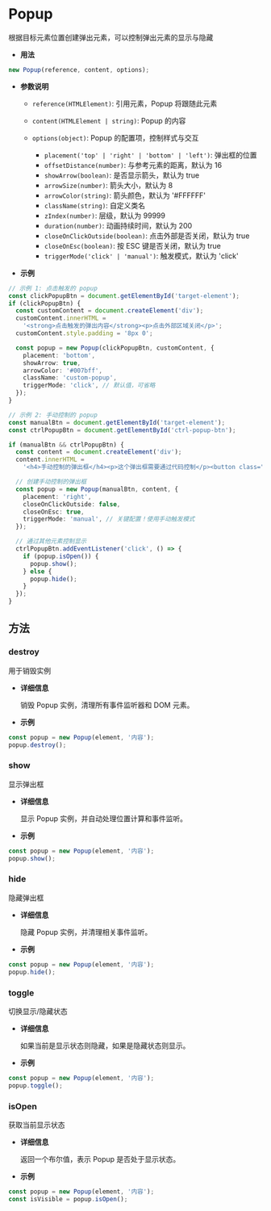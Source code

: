 # Popup

根据目标元素位置创建弹出元素，可以控制弹出元素的显示与隐藏

- **用法**

```typescript
new Popup(reference, content, options);
```

- **参数说明**

  - `reference(HTMLElement)`: 引用元素，Popup 将跟随此元素

  - `content(HTMLElement | string)`: Popup 的内容

  - `options(object)`: Popup 的配置项，控制样式与交互

    - `placement('top' | 'right' | 'bottom' | 'left')`: 弹出框的位置
    - `offsetDistance(number)`: 与参考元素的距离，默认为 16
    - `showArrow(boolean)`: 是否显示箭头，默认为 true
    - `arrowSize(number)`: 箭头大小，默认为 8
    - `arrowColor(string)`: 箭头颜色，默认为 '#FFFFFF'
    - `className(string)`: 自定义类名
    - `zIndex(number)`: 层级，默认为 99999
    - `duration(number)`: 动画持续时间，默认为 200
    - `closeOnClickOutside(boolean)`: 点击外部是否关闭，默认为 true
    - `closeOnEsc(boolean)`: 按 ESC 键是否关闭，默认为 true
    - `triggerMode('click' | 'manual')`: 触发模式，默认为 'click'

- **示例**

```typescript
// 示例 1: 点击触发的 popup
const clickPopupBtn = document.getElementById('target-element');
if (clickPopupBtn) {
  const customContent = document.createElement('div');
  customContent.innerHTML =
    '<strong>点击触发的弹出内容</strong><p>点击外部区域关闭</p>';
  customContent.style.padding = '8px 0';

  const popup = new Popup(clickPopupBtn, customContent, {
    placement: 'bottom',
    showArrow: true,
    arrowColor: '#007bff',
    className: 'custom-popup',
    triggerMode: 'click', // 默认值，可省略
  });
}
```

```typescript
// 示例 2: 手动控制的 popup
const manualBtn = document.getElementById('target-element');
const ctrlPopupBtn = document.getElementById('ctrl-popup-btn');

if (manualBtn && ctrlPopupBtn) {
  const content = document.createElement('div');
  content.innerHTML =
    '<h4>手动控制的弹出框</h4><p>这个弹出框需要通过代码控制</p><button class="close-popup-btn">关闭</button>';

  // 创建手动控制的弹出框
  const popup = new Popup(manualBtn, content, {
    placement: 'right',
    closeOnClickOutside: false,
    closeOnEsc: true,
    triggerMode: 'manual', // 关键配置！使用手动触发模式
  });

  // 通过其他元素控制显示
  ctrlPopupBtn.addEventListener('click', () => {
    if (popup.isOpen()) {
      popup.show();
    } else {
      popup.hide();
    }
  });
}
```

## 方法

### destroy

用于销毁实例

- **详细信息**

  销毁 Popup 实例，清理所有事件监听器和 DOM 元素。

- **示例**

```typescript
const popup = new Popup(element, '内容');
popup.destroy();
```

### show

显示弹出框

- **详细信息**

  显示 Popup 实例，并自动处理位置计算和事件监听。

- **示例**

```typescript
const popup = new Popup(element, '内容');
popup.show();
```

### hide

隐藏弹出框

- **详细信息**

  隐藏 Popup 实例，并清理相关事件监听。

- **示例**

```typescript
const popup = new Popup(element, '内容');
popup.hide();
```

### toggle

切换显示/隐藏状态

- **详细信息**

  如果当前是显示状态则隐藏，如果是隐藏状态则显示。

- **示例**

```typescript
const popup = new Popup(element, '内容');
popup.toggle();
```

### isOpen

获取当前显示状态

- **详细信息**

  返回一个布尔值，表示 Popup 是否处于显示状态。

- **示例**

```typescript
const popup = new Popup(element, '内容');
const isVisible = popup.isOpen();
```
